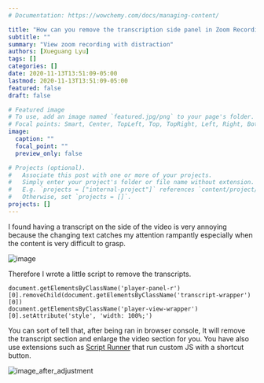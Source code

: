 ```yaml
---
# Documentation: https://wowchemy.com/docs/managing-content/

title: "How can you remove the transcription side panel in Zoom Recordings"
subtitle: ""
summary: "View zoom recording with distraction"
authors: [Xueguang Lyu]
tags: []
categories: []
date: 2020-11-13T13:51:09-05:00
lastmod: 2020-11-13T13:51:09-05:00
featured: false
draft: false

# Featured image
# To use, add an image named `featured.jpg/png` to your page's folder.
# Focal points: Smart, Center, TopLeft, Top, TopRight, Left, Right, BottomLeft, Bottom, BottomRight.
image:
  caption: ""
  focal_point: ""
  preview_only: false

# Projects (optional).
#   Associate this post with one or more of your projects.
#   Simply enter your project's folder or file name without extension.
#   E.g. `projects = ["internal-project"]` references `content/project/deep-learning/index.md`.
#   Otherwise, set `projects = []`.
projects: []
---
```

I found having a transcript on the side of the video is very annoying because the changing text catches my attention rampantly especially when the content is very difficult to grasp.

![image](https://miro.medium.com/max/4800/1*jS3-OB62UPMZkDhdbC9anQ.jpeg)

Therefore I wrote a little script to remove the transcripts.

```[javascript]
document.getElementsByClassName('player-panel-r')[0].removeChild(document.getElementsByClassName('transcript-wrapper')[0])
document.getElementsByClassName('player-view-wrapper')[0].setAttribute('style', 'width: 100%;')
```

You can sort of tell that, after being ran in browser console, It will remove the transcript section and enlarge the video section for you.
You have also use extensions such as [Script Runner](https://addons.mozilla.org/en-US/firefox/addon/scripts-runner/) that run custom JS with a shortcut button.

![image_after_adjustment](https://miro.medium.com/max/4800/1*40eddmxEfBcQmpK_6Nw56A.jpeg)

